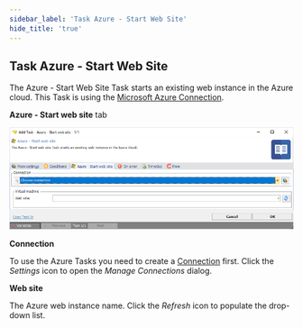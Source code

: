 ```yaml
---
sidebar_label: 'Task Azure - Start Web Site'
hide_title: 'true'
---
```


## Task Azure - Start Web Site

The Azure - Start Web Site Task starts an existing web instance in the Azure cloud.  This Task is using the [Microsoft Azure Connection](../../connection-microsoft-azure).
 
**Azure - Start web site** tab

![](../../../../../static/img/taskazurestartwebsite.png)

**Connection**

To use the Azure Tasks you need to create a [Connection](../../global-connections) first. Click the *Settings* icon to open the *Manage Connections* dialog.
 
**Web site**

The Azure web instance name. Click the *Refresh* icon to populate the drop-down list.

